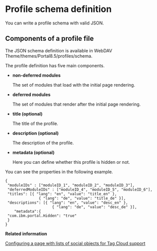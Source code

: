 # Profile schema definition

You can write a profile schema with valid JSON.

## Components of a profile file

The JSON schema definition is available in WebDAV Theme/themes/Portal8.5/profiles/schema.

The profile definition has five main components.

-   **non-deferred modules**

    The set of modules that load with the initial page rendering.

-   **deferred modules**

    The set of modules that render after the initial page rendering.

-   **title \(optional\)**

    The title of the profile.

-   **description \(optional\)**

    The description of the profile.

-   **metadata \(optional\)**

    Here you can define whether this profile is hidden or not.


You can see the properties in the following example.

```
{
 "moduleIDs" : ["moduleID_1", "moduleID_2", "moduleID_3"],
 "deferredModuleIDs" : ["moduleID_4", "moduleID_5", "moduleID_6"],
 "titles": [{ "lang": "en", "value": "title_en" },
               { "lang": "de", "value": "title_de" }],
 "descriptions": [{ "lang": "en", "value": "desc_en" },
                     { "lang": "de", "value": "desc_de" }],
    "metadata":{
 "com.ibm.portal.Hidden": "true"
 }
}
```


**Related information**  


[Configuring a page with lists of social objects for Tag Cloud support](../social/config_page_social_objects_tag_cloud.md)

